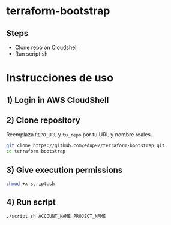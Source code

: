 # terraform-bootstrap
## Steps
- Clone repo on Cloudshell
- Run script.sh

# Instrucciones de uso 

## 1) Login in AWS CloudShell

## 2) Clone repository
Reemplaza `REPO_URL` y `tu_repo` por tu URL y nombre reales.

```bash
git clone https://github.com/edup92/terraform-bootstrap.git
cd terraform-bootstrap
```

## 3) Give execution permissions
```bash
chmod +x script.sh
```

## 4) Run script
```bash
./script.sh ACCOUNT_NAME PROJECT_NAME
```
